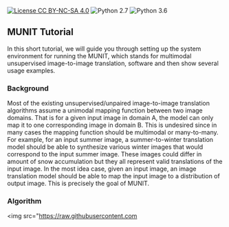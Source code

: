 [![License CC BY-NC-SA 4.0](https://img.shields.io/badge/license-CC4.0-blue.svg)](https://raw.githubusercontent.com/NVIDIA/FastPhotoStyle/master/LICENSE.md)
![Python 2.7](https://img.shields.io/badge/python-2.7-green.svg)
![Python 3.6](https://img.shields.io/badge/python-3.6-green.svg)
## MUNIT Tutorial

In this short tutorial, we will guide you through setting up the system environment for running the MUNIT, which stands for multimodal unsupervised image-to-image translation, software and then show several usage examples.

### Background

Most of the existing unsupervised/unpaired image-to-image translation algorithms assume a unimodal mapping function between two image domains. That is for a given input image in domain A, the model can only map it to one corresponding image in domain B. This is undesired since in many cases the mapping function should be multimodal or many-to-many. For example, for an input summer image, a summer-to-winter translation model should be able to synthesize various winter images that would correspond to the input summer image. These images could differ in amount of snow accumulation but they all represent valid translations of the input image. In the most idea case, given an input image, an image translation model should be able to map the input image to a distribution of output image. This is precisely the goal of MUNIT. 

### Algorithm

<img src="https://raw.githubusercontent.com